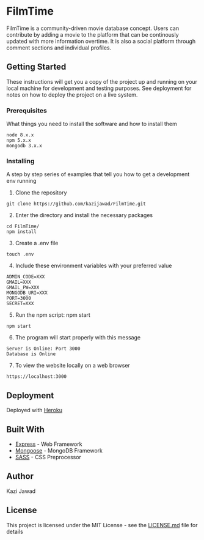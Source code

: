 # FilmTime

FilmTime is a community-driven movie database concept. Users can contribute by adding a movie to the platform that can be continously updated with more information overtime. It is also a social platform through comment sections and individual profiles.

## Getting Started

These instructions will get you a copy of the project up and running on your local machine for development and testing purposes. See deployment for notes on how to deploy the project on a live system.

### Prerequisites

What things you need to install the software and how to install them

```
node 8.x.x
npm 5.x.x
mongodb 3.x.x
```

### Installing

A step by step series of examples that tell you how to get a development env running

1. Clone the repository
```
git clone https://github.com/kazijawad/FilmTime.git
```

2. Enter the directory and install the necessary packages
```
cd FilmTime/
npm install
```

3. Create a .env file
```
touch .env
```

4. Include these environment variables with your preferred value
```
ADMIN_CODE=XXX
GMAIL=XXX
GMAIL_PW=XXX
MONGODB_URI=XXX
PORT=3000
SECRET=XXX
```

5. Run the npm script: npm start
```
npm start
```

6. The program will start properly with this message
```
Server is Online: Port 3000
Database is Online
```

7. To view the website locally on a web browser
```
https://localhost:3000
```

## Deployment

Deployed with [Heroku](https://www.heroku.com)

## Built With

* [Express](http://www.expressjs.com) - Web Framework
* [Mongoose](http://www.mongoosejs.com) - MongoDB Framework
* [SASS](https://sass-lang.com) - CSS Preprocessor

## Author

Kazi Jawad

## License

This project is licensed under the MIT License - see the [LICENSE.md](LICENSE.md) file for details
